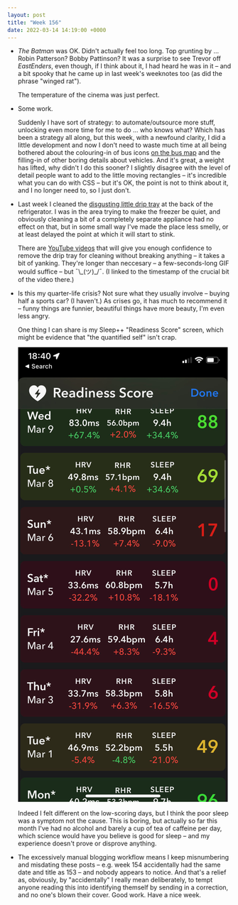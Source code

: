 ```yaml
---
layout: post
title: "Week 156"
date: 2022-03-14 14:19:00 +0000
---
```


- <cite>The Batman</cite> was OK. Didn't actually feel too long. Top grunting by ... Robin Patterson? Bobby Pattinson?
  It was a surprise to see Trevor off <cite>EastEnders</cite>, even though, if I think about it, I had heard he was in it
  – and a bit spooky that he came up in last week's weeknotes too (as did the phrase "winged rat").

  The temperature of the cinema was just perfect.

- Some work.

  Suddenly I have sort of strategy: to automate/outsource more stuff, unlocking even more time for me to do ... who knows what?
  Which has been a strategy all along, but this week, with a newfound clarity, I did a little development and now I don't need to waste much time at all being bothered about the colouring-in of bus icons [on the bus map](https://bustimes.org/map) and the filling-in of other boring details about vehicles.
  And it's great, a weight has lifted, why didn't I do this sooner? I slightly disagree with the level of detail people want to add to the little moving rectangles – it's incredible what you can do with CSS – but it's OK, the point is not to think about it, and I no longer need to, so I just don't.

- Last week I cleaned the [disgusting little drip
  tray](https://metro.co.uk/2019/06/06/woman-uncovers-cause-horrible-smell-kitchen-lots-us-wont-know-9831978/) at the back of the refrigerator.
  I was in the area trying to make the freezer be quiet, and obviously cleaning a bit of a completely separate appliance had no effect on that,
  but in some small way I've made the place less smelly, or at least delayed the point at which it will start to stink.

  There are [YouTube videos](https://youtu.be/ge7PwyDSrnw?t=143) that will give you enough confidence to remove the drip tray for cleaning without breaking anything – it takes a bit of yanking. They're longer than neccesary – a few-seconds-long GIF would suffice – but ¯\\\_(ツ)\_/¯. (I linked to the timestamp of the crucial bit of the video there.)

- Is this my quarter-life crisis? Not sure what they usually involve – buying half a sports car? (I haven't.)
  As crises go, it has much to recommend it – funny things are funnier, beautiful things have more beauty, I'm even less angry.

  One thing I can share is my Sleep++ "Readiness Score" screen, which might be evidence that "the quantified self" isn't crap.

  ![](/images/sleep.png)

  Indeed I felt different on the low-scoring days, but I think the poor sleep was a symptom not the cause.
  This is boring, but actually so far this month I've had no alcohol and barely a cup of tea of caffeine per day,
  which science would have you believe is good for sleep – and my experience doesn't prove or disprove anything.

- The excessively manual blogging workflow means I keep misnumbering and misdating these posts – e.g. week 154 accidentally had the same date and title as 153 – and nobody appears to notice.
  And that's a relief as, obviously, by "accidentally" I really mean deliberately, to tempt anyone reading this into identifying themself by sending in a correction, and no one's blown their cover. Good work. Have a nice week.
